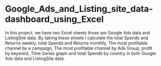 # Google_Ads_and_Listing_site_data-dashboard_using_Excel
In this project, we have two Excel sheets those are Google Ads data and ListingSite data. By taking these sheets
I calculate the total Spends and Returns weekly, total Spends and Returns monthly, The most profitable channel by a campaign, The most profitable channel by Ads Group,
profit by keyword, Time Series graph and total Spends by country in both Google Ads data and ListingSite data.
